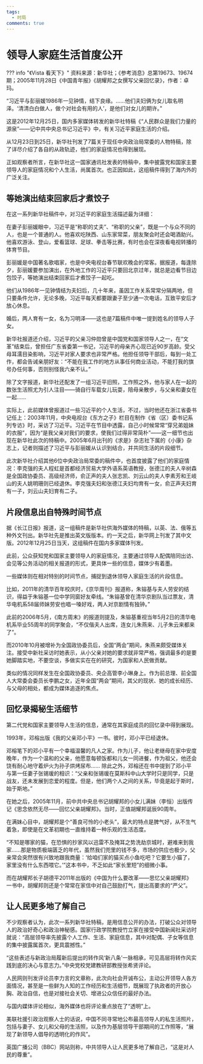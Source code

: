 ```yaml
---
tags:
  - 时局
comments: true
---
```


# 领导人家庭生活首度公开

??? info "《Vista 看天下》"
    资料来源：新华社；《参考消息》总第19673、19674期；2005年11月28日《中国青年报》《胡耀邦之女撰写父亲回忆录》，作者：卓玛。

“习近平与彭丽媛1986年一见钟情，结下良缘。……他们夫妇俩为女儿取名明泽。‘清清白白做人，做个对社会有用的人’，是他们对女儿的期许。”

这是2012年12月25日，国内多家媒体转发的新华社特稿《“人民群众是我们力量的源泉”——记中共中央总书记习近平》中，有关习近平家庭生活的介绍。

从12月23日到25日，新华社刊发了7篇关于现任中央政治局常委的人物特稿，除了详尽介绍了各自的从政轨迹，他们的家庭情况也得到展现。

正如观察者所言，在新华社这一国家通讯社发表的特稿中，集中披露党和国家主要领导人的家庭情况和个人生活，尚属首次。也正因如此，这组稿件得到了海内外的广泛关注。

## 等她演出结束回家后才煮饺子

在这一系列新华社稿件中，对习近平的家庭生活描述最为详细：

在妻子彭丽媛眼中，习近平是“称职的丈夫”、“称职的父亲”，既是一个与众不同的人，也是一个普通的人。他喜欢吃陕西、山东家常菜，朋友聚会时还会喝酒助兴。他喜欢游泳、登山，爱看篮球、足球、拳击等比赛，有时也会在深夜看电视转播的体育节目。

彭丽媛是中国著名歌唱家，也是中央电视台春节联欢晚会的常客。据报道，每逢除夕，彭丽媛要参加演出，在外地工作的习近平只要回北京过年，就总是边看节目边包饺子，等她演出结束回家后才煮饺子一起吃。

他们从1986年一见钟情结为夫妇后，几十年来，虽因工作关系常常分隔两地，但只要条件允许，无论多晚，习近平每天都要跟妻子至少通一次电话，互致平安后才放心休息。

婚后，两人育有一女，名为习明泽——这也是7篇稿件中唯一提到姓名的领导人子女。

新华社报道还介绍，习近平的父亲习仲勋曾是中国党和国家领导人之一，在“文革”结束后，曾担任广东省委第一书记，习近平的母亲齐心现已近90岁高龄。受父母耳濡目染影响，习近平对家人要求也非常严格。他担任领导干部后，每到一处工作，都会告诫亲朋好友：“不能在我工作的地方从事任何商业活动，不能打我的旗号办任何事，否则别怪我六亲不认。”

除了文字报道，新华社还配发了一组习近平旧照，工作照之外，他与家人在一起的数张生活照尤为引人注目——骑自行车载女儿玩耍，陪母亲散步，与父亲和妻女在一起……

实际上，此前媒体曾报道过一些习近平的个人生活，不过，当时他还在浙江省委书记任上：2003年11月，中央电视台《东方之子》栏目在制作《省（区）委书记系列专访》时，采访了习近平。习近平在节目中透露，自己小时候常常“穿兄弟姐妹的衣服”，因为“是我父亲对我们的要求，使我们过得非常简朴”——这一细节也出现在新华社此次的特稿中。2005年6月出刊的《求是》杂志社下属的《小康》杂志上，记者则描述了习近平与彭丽媛从认识到结合，并共同生活的片段细节。

此次新华社介绍其他6位中央政治局常委的稿件中，也首度披露了他们的家庭情况：李克强的夫人程虹是首都经济贸易大学外语系英语教授，张德江的夫人辛树森是全国政协委员、高级经济师，俞正声的夫人张志凯、刘云山的夫人李素芳和王岐山的夫人姚明珊则已经退休。李克强夫妇和张德江夫妇均育有一女，俞正声夫妇育有一子，刘云山夫妇育有二子。

## 片段信息出自特殊时间节点

据《长江日报》报道，这一组稿件是新华社供海外媒体的特稿，以英、法、俄等五种外文刊出。新华社先是推出英文版版本。约一天之后，新华网上刊发了其中文版。2012年12月25日当天，这组稿件在国内多家媒体刊发。

此前，公众获知党和国家主要领导人的家庭情况，主要通过领导人配偶陪同出访、会见等公务活动的相关报道的形式，更具体一些的信息，媒体少有着墨。

一些媒体则在相对特别的时间节点，捕捉到退休领导人家庭生活的片段信息。

比如，2011年的清华百年校庆时，《京华周刊》报道称，朱镕基与夫人劳安的结识，得益于朱镕基一位中学同窗好友牵线。“朱镕基曾在清华京剧队当过票友，清华电机系58届师妹劳安也唱一嗓好戏，两人对京剧情有独钟。”

此前的2006年5月，《南方周末》的报道则提及，朱镕基重视当年5月2日的清华电机系毕业55周年的同学聚会，“不仅偕夫人出席，连女儿朱燕来、儿子朱云来都来了”。

而2010年10月被增补为全国政协委员后，全国“两会”期间，朱燕来颇受媒体关注。接受中新社采访时她表示，从小父亲对她的要求就非常严格，强调最多的是要她脚踏实地，不要空谈，多做实实在在的研究，为国家和人民做贡献。

类似的情况同样发生在全国政协委员、央企高管李小琳身上。作为前总理、前全国人大常委会委员长李鹏之女，近年全国“两会”期间，其父的现状、她的成长经历、与父母的相处，都成为媒体追逐的焦点。

## 回忆录揭秘生活细节

第二代党和国家主要领导人生活的信息，通常在其家庭成员的回忆录中得到展现。

1993年，邓榕出版《我的父亲邓小平》一书。彼时，邓小平已经退休。

邓榕笔下的邓小平有一个幸福温馨的凡人之家。作为儿子，他让老继母在家中安度晚年，作为一个温和的父亲，他愿意每顿饭都和儿女一同进餐，作为祖父，他还会饶有耐心地守着炉火为孙子烘烤尿布……
除此之外，邓榕还在书中提到了邓小平与第一任妻子张锡瑗的相识：“父亲和张锡瑗在莫斯科中山大学时只是同学，只是战友，还未发展到恋爱的程度。但是，他们两个人之间的关系，毕竟是起于斯时，始于斯地。”

在她之后，2005年11月，前中共中央总书记胡耀邦的小女儿满妹（李恒）出版传记《思念依然无尽——回忆父亲胡耀邦》。当时，正值胡耀邦诞辰90周年。

在满妹心目中，胡耀邦是个“善良可怜的小老头”，最大的特点是脾气好，从不生气着急，即使是在文革初期也一直维持着一种乐观的生活态度。

“不知是哪家的猫，在恐惧的抄家风以迅雷不及掩耳之势洗劫京城时，避难来到我家……那是物质极端匮乏的年代，虽然我们兜里的钱不多，市场的供应也极少，父亲常会突然很有兴致地跟我商量：‘给咱们家的猫买点小鱼吃吧？它要生小猫了，家里没有什么东西喂它。’”这本书中，不乏如此“家长里短”的细微小事。

而在胡耀邦长子胡德平2011年出版的《中国为什么要改革——思忆父亲胡耀邦》一书中，胡耀邦则还是个常常在家信中对自己鼓励打气，提出高要求的“严父”。

## 让人民更多地了解自己

不少观察者认为，此次一系列新华社特稿，是用信息公开的办法，打破公众对领导人的政治好奇心和政治神秘感。国家行政学院教授竹立家在接受中国新闻社采访时就说：“高层领导率先披露个人工作、生活、家庭信息，其中对配偶、子女等信息的集中披露属首次，更具震撼性。”

“这些表述与新政治局履新后提出的转作风‘新八条’一脉相承，可见高层将转作风实践到底的决心与意志力。”中央党校党建教研部教授张希贤评论。

人民网则刊发评论员李力言的文章称，此次向社会开诚布公，主动公开领导人各方面情况，甚至是一些鲜为人知的工作经历和生活细节，既展现了执政者的开放心胸、政治自信，也是对接社会关切、增进公众信任的最好办法。

与国内媒体评论相似，海外媒体也将评论重点放在了“透明”上。

美联社援引政治观察人士的话说，中国不同寻常地公布最高领导人的私生活照片，包括与妻子、女儿和父母的生活照，以及作为基层领导干部期间的工作照等，“展现了新领导人倡导的透明化的作风”。

英国广播公司（BBC）网站则称，中共领导人让人民更多地了解自己，“这是对人民的尊重”。


